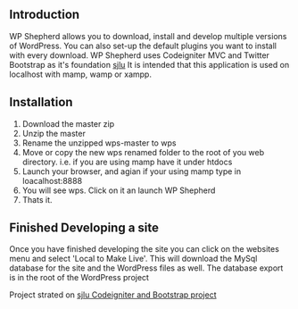 ## Introduction

WP Shepherd allows you to download, install and develop multiple versions of WordPress. You can also set-up the default plugins you want to install with every download. 
WP Shepherd uses Codeigniter MVC and Twitter Bootstrap as it's foundation [sjlu](https://github.com/sjlu)
It is intended that this application is used on localhost with mamp, wamp or xampp.


## Installation
1. Download the master zip
2. Unzip the master
3. Rename the unzipped wps-master to wps
4. Move or copy the new wps renamed folder to the root of you web directory. i.e. if you are using mamp have it under htdocs
5. Launch your browser, and agian if your using mamp type in loacalhost:8888
6. You will see wps. Click on it an launch WP Shepherd
7. Thats it.  


## Finished Developing a site
Once you have finished developing the site you can click on the websites menu and select 'Local to Make Live'.
This will download the MySql database for the site and the WordPress files as well. The database export is in the root of the WordPress project


Project strated on [sjlu Codeigniter and Bootstrap project](https://github.com/sjlu/)
